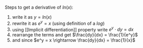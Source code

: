 Steps to get a derivative of $ln(x)$:
1. write it as $y = ln(x)$
2. rewrite it as $e^y = x$ (using definition of a $log$)
3. using [[Implicit differentiation]] property write $e^y\cdot dy = dx$ 
4. rearrange the terms and get $\frac{dy}{dx} = \frac{1}{e^y}$
5. and since $e^y = x \rightarrow \frac{dy}{dx} = \frac{1}{x}$
